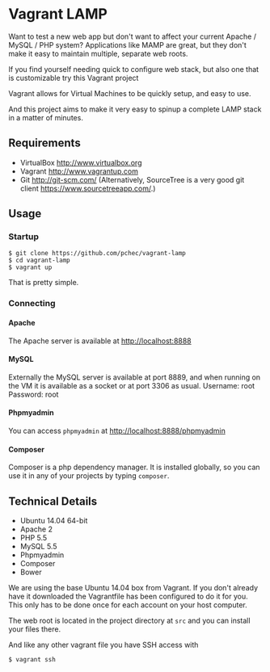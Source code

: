 Vagrant LAMP
============

Want to test a new web app but don't want to affect your current Apache / MySQL / PHP system?
Applications like MAMP are great, but they don't make it easy to maintain multiple, separate
web roots.

If you find yourself needing quick to configure web stack, but also one that is customizable try this Vagrant project

Vagrant allows for Virtual Machines to be quickly setup, and easy to use.

And this project aims to make it very easy to spinup a complete LAMP stack in a matter of minutes.

Requirements
------------
* VirtualBox <http://www.virtualbox.org>
* Vagrant <http://www.vagrantup.com>
* Git <http://git-scm.com/> (Alternatively, SourceTree is a very good git client <https://www.sourcetreeapp.com/>.)

Usage
-----

### Startup
	$ git clone https://github.com/pchec/vagrant-lamp
	$ cd vagrant-lamp
	$ vagrant up

That is pretty simple.

### Connecting

#### Apache
The Apache server is available at <http://localhost:8888>

#### MySQL
Externally the MySQL server is available at port 8889, and when running on the VM it is available as a socket or at port 3306 as usual.
Username: root
Password: root

#### Phpmyadmin
You can access `phpmyadmin` at <http://localhost:8888/phpmyadmin>

#### Composer
Composer is a php dependency manager. It is installed globally, so you can use it in any of your projects by typing `composer`.

Technical Details
-----------------
* Ubuntu 14.04 64-bit
* Apache 2
* PHP 5.5
* MySQL 5.5
* Phpmyadmin
* Composer
* Bower

We are using the base Ubuntu 14.04 box from Vagrant. If you don't already have it downloaded
the Vagrantfile has been configured to do it for you. This only has to be done once
for each account on your host computer.

The web root is located in the project directory at `src` and you can install your files there.

And like any other vagrant file you have SSH access with

	$ vagrant ssh
